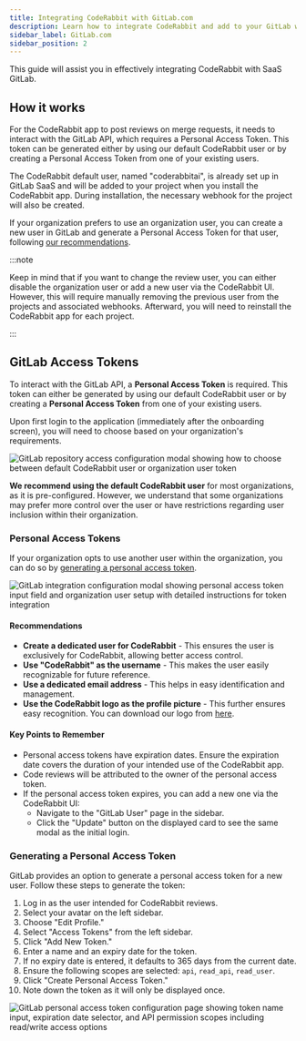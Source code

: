 ```yaml
---
title: Integrating CodeRabbit with GitLab.com
description: Learn how to integrate CodeRabbit and add to your GitLab workflow.
sidebar_label: GitLab.com
sidebar_position: 2
---
```


This guide will assist you in effectively integrating CodeRabbit with SaaS GitLab.

## How it works

For the CodeRabbit app to post reviews on merge requests, it needs to interact with the GitLab API, which requires a Personal Access Token. This token can be generated either by using our default CodeRabbit user or by creating a Personal Access Token from one of your existing users.

The CodeRabbit default user, named "coderabbitai", is already set up in GitLab SaaS and will be added to your project when you install the CodeRabbit app. During installation, the necessary webhook for the project will also be created.

If your organization prefers to use an organization user, you can create a new user in GitLab and generate a Personal Access Token for that user, following [our recommendations](#recommendations).

:::note

Keep in mind that if you want to change the review user, you can either disable the organization user or add a new user via the CodeRabbit UI. However, this will require manually removing the previous user from the projects and associated webhooks. Afterward, you will need to reinstall the CodeRabbit app for each project.

:::

## GitLab Access Tokens

To interact with the GitLab API, a **Personal Access Token** is required. This token can either be generated by using our default CodeRabbit user or by creating a **Personal Access Token** from one of your existing users.

Upon first login to the application (immediately after the onboarding screen), you will need to choose based on your organization's requirements.

![GitLab repository access configuration modal showing how to choose between default CodeRabbit user or organization user token](/img/integrations/gitlab_user_choice.png)

**We recommend using the default CodeRabbit user** for most organizations, as it is pre-configured. However, we understand that some organizations may prefer more control over the user or have restrictions regarding user inclusion within their organization.

### Personal Access Tokens

If your organization opts to use another user within the organization, you can do so by [generating a personal access token](#generating-a-personal-access-token).

![GitLab integration configuration modal showing personal access token input field and organization user setup with detailed instructions for token integration](/img/integrations/gitlab_organization_user.png)

#### Recommendations

- **Create a dedicated user for CodeRabbit** - This ensures the user is exclusively for CodeRabbit, allowing better access control.
- **Use "CodeRabbit" as the username** - This makes the user easily recognizable for future reference.
- **Use a dedicated email address** - This helps in easy identification and management.
- **Use the CodeRabbit logo as the profile picture** - This further ensures easy recognition. You can download our logo from [here](/img/integrations/logo.svg "download").

#### Key Points to Remember

- Personal access tokens have expiration dates. Ensure the expiration date covers the duration of your intended use of the CodeRabbit app.
- Code reviews will be attributed to the owner of the personal access token.
- If the personal access token expires, you can add a new one via the CodeRabbit UI:
  - Navigate to the "GitLab User" page in the sidebar.
  - Click the "Update" button on the displayed card to see the same modal as the initial login.

### Generating a Personal Access Token

GitLab provides an option to generate a personal access token for a new user. Follow these steps to generate the token:

1. Log in as the user intended for CodeRabbit reviews.
2. Select your avatar on the left sidebar.
3. Choose "Edit Profile."
4. Select "Access Tokens" from the left sidebar.
5. Click "Add New Token."
6. Enter a name and an expiry date for the token.
7. If no expiry date is entered, it defaults to 365 days from the current date.
8. Ensure the following scopes are selected: `api`, `read_api`, `read_user`.
9. Click "Create Personal Access Token."
10. Note down the token as it will only be displayed once.

![GitLab personal access token configuration page showing token name input, expiration date selector, and API permission scopes including read/write access options](/img/integrations/gitlab-personal-access-token-scopes-setup.png)
